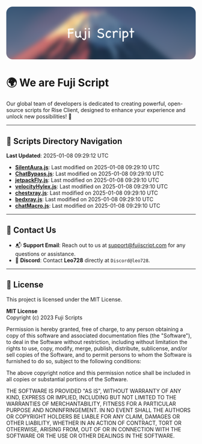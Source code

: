 ![Banner](.github/b.webp)

# 🌍 **We are Fuji Script**

Our global team of developers is dedicated to creating powerful, open-source scripts for Rise Client, designed to enhance your experience and unlock new possibilities! 🌟

---
<!-- SCRIPTS_NAVIGATION_START -->
## 📂 **Scripts Directory Navigation**

**Last Updated**: 2025-01-08 09:29:12 UTC

- **[SilentAura.js](scripts/SilentAura.js)**: Last modified on 2025-01-08 09:29:10 UTC
- **[ChatBypass.js](scripts/ChatBypass.js)**: Last modified on 2025-01-08 09:29:10 UTC
- **[jetpackFly.js](scripts/jetpackFly.js)**: Last modified on 2025-01-08 09:29:10 UTC
- **[velocityHylex.js](scripts/velocityHylex.js)**: Last modified on 2025-01-08 09:29:10 UTC
- **[chestxray.js](scripts/chestxray.js)**: Last modified on 2025-01-08 09:29:10 UTC
- **[bedxray.js](scripts/bedxray.js)**: Last modified on 2025-01-08 09:29:10 UTC
- **[chatMacro.js](scripts/chatMacro.js)**: Last modified on 2025-01-08 09:29:10 UTC

<!-- SCRIPTS_NAVIGATION_END -->

---

## 💬 **Contact Us**  
- 📬 **Support Email**: Reach out to us at [support@fujiscript.com](mailto:support@fujiscript.com) for any questions or assistance.  
- 💬 **Discord**: Contact **Leo728** directly at `Discord@leo728`.

---

## 📜 **License**

This project is licensed under the MIT License.  

**MIT License**  
Copyright (c) 2023 Fuji Scripts  

Permission is hereby granted, free of charge, to any person obtaining a copy of this software and associated documentation files (the "Software"), to deal in the Software without restriction, including without limitation the rights to use, copy, modify, merge, publish, distribute, sublicense, and/or sell copies of the Software, and to permit persons to whom the Software is furnished to do so, subject to the following conditions:  

The above copyright notice and this permission notice shall be included in all copies or substantial portions of the Software.  

THE SOFTWARE IS PROVIDED "AS IS", WITHOUT WARRANTY OF ANY KIND, EXPRESS OR IMPLIED, INCLUDING BUT NOT LIMITED TO THE WARRANTIES OF MERCHANTABILITY, FITNESS FOR A PARTICULAR PURPOSE AND NONINFRINGEMENT. IN NO EVENT SHALL THE AUTHORS OR COPYRIGHT HOLDERS BE LIABLE FOR ANY CLAIM, DAMAGES OR OTHER LIABILITY, WHETHER IN AN ACTION OF CONTRACT, TORT OR OTHERWISE, ARISING FROM, OUT OF OR IN CONNECTION WITH THE SOFTWARE OR THE USE OR OTHER DEALINGS IN THE SOFTWARE.  
